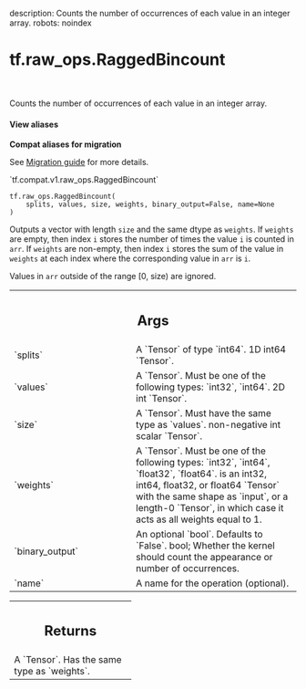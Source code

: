description: Counts the number of occurrences of each value in an integer array.
robots: noindex

# tf.raw_ops.RaggedBincount

<!-- Insert buttons and diff -->

<table class="tfo-notebook-buttons tfo-api nocontent" align="left">

</table>



Counts the number of occurrences of each value in an integer array.


<section class="expandable">
  <h4 class="showalways">View aliases</h4>
  <p>
<b>Compat aliases for migration</b>
<p>See
<a href="https://www.tensorflow.org/guide/migrate">Migration guide</a> for
more details.</p>
<p>`tf.compat.v1.raw_ops.RaggedBincount`</p>
</p>
</section>

<pre class="devsite-click-to-copy prettyprint lang-py tfo-signature-link">
<code>tf.raw_ops.RaggedBincount(
    splits, values, size, weights, binary_output=False, name=None
)
</code></pre>



<!-- Placeholder for "Used in" -->

Outputs a vector with length `size` and the same dtype as `weights`. If
`weights` are empty, then index `i` stores the number of times the value `i` is
counted in `arr`. If `weights` are non-empty, then index `i` stores the sum of
the value in `weights` at each index where the corresponding value in `arr` is
`i`.

Values in `arr` outside of the range [0, size) are ignored.

<!-- Tabular view -->
 <table class="responsive fixed orange">
<colgroup><col width="214px"><col></colgroup>
<tr><th colspan="2"><h2 class="add-link">Args</h2></th></tr>

<tr>
<td>
`splits`<a id="splits"></a>
</td>
<td>
A `Tensor` of type `int64`. 1D int64 `Tensor`.
</td>
</tr><tr>
<td>
`values`<a id="values"></a>
</td>
<td>
A `Tensor`. Must be one of the following types: `int32`, `int64`.
2D int `Tensor`.
</td>
</tr><tr>
<td>
`size`<a id="size"></a>
</td>
<td>
A `Tensor`. Must have the same type as `values`.
non-negative int scalar `Tensor`.
</td>
</tr><tr>
<td>
`weights`<a id="weights"></a>
</td>
<td>
A `Tensor`. Must be one of the following types: `int32`, `int64`, `float32`, `float64`.
is an int32, int64, float32, or float64 `Tensor` with the same
shape as `input`, or a length-0 `Tensor`, in which case it acts as all weights
equal to 1.
</td>
</tr><tr>
<td>
`binary_output`<a id="binary_output"></a>
</td>
<td>
An optional `bool`. Defaults to `False`.
bool; Whether the kernel should count the appearance or number of occurrences.
</td>
</tr><tr>
<td>
`name`<a id="name"></a>
</td>
<td>
A name for the operation (optional).
</td>
</tr>
</table>



<!-- Tabular view -->
 <table class="responsive fixed orange">
<colgroup><col width="214px"><col></colgroup>
<tr><th colspan="2"><h2 class="add-link">Returns</h2></th></tr>
<tr class="alt">
<td colspan="2">
A `Tensor`. Has the same type as `weights`.
</td>
</tr>

</table>


